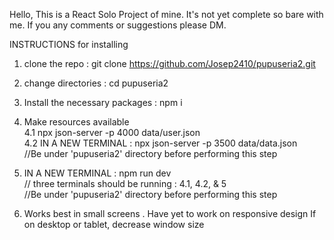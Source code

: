 Hello,
This is a React Solo Project of mine.
It's not yet complete so bare with me. If you any comments or suggestions please DM.

INSTRUCTIONS for installing

1. clone the repo : git clone https://github.com/Josep2410/pupuseria2.git

2. change directories : cd pupuseria2

3. Install the necessary packages : npm i

4. Make resources available <br>
   4.1 npx json-server -p 4000 data/user.json<br>
   4.2 IN A NEW TERMINAL : npx json-server -p 3500 data/data.json<br>
   //Be under 'pupuseria2' directory before performing this step
5. IN A NEW TERMINAL : npm run dev <br>
   // three terminals should be running : 4.1, 4.2, & 5 <br>
   //Be under 'pupuseria2' directory before performing this step

6. Works best in small screens . Have yet to work on responsive design
   If on desktop or tablet, decrease window size
